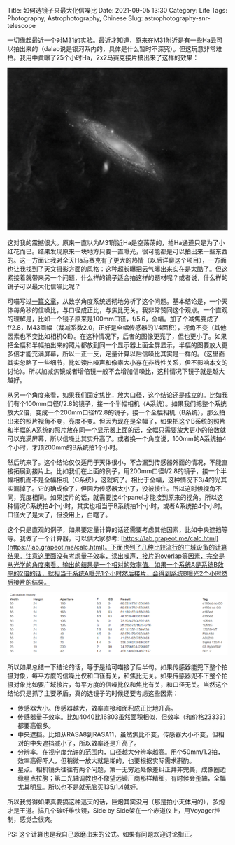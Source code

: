 Title: 如何选镜子来最大化信噪比
Date: 2021-09-05 13:30
Category: Life
Tags: Photography, Astrophotography, Chinese
Slug: astrophotography-snr-telescope

一切缘起最近一个对M31的实验。最近才知道，原来在M31附近是有一些Ha云可以拍出来的（dalao说是银河系内的，具体是什么暂时不深究）。但这玩意非常难拍。我用中黄曝了25个小时Ha，2x2马赛克接片搞出来了这样的效果：

![M31 Ha Cloud](images/snr-m31-ha-cloud.jpg)

这对我的震撼很大。原来一直以为M31附近Ha是空荡荡的，拍Ha通道只是为了小红花而已。结果发现原来一块地方只要一直曝光，很可能都是可以拍出来一些东西的。这一方面让我对全天Ha马赛克有了更大的热情（以后详聊这个项目），一方面也让我找到了天文摄影方面的风格：这种超长曝把云气曝出来实在是太酷了。但这紧接着就带来另一个问题，什么样的镜子适合拍这样的题材呢？或者说，什么样的镜子可以最大化信噪比呢？

可喵写过[一篇文章](https://crazygame12345.github.io/viewpoint/ewExternalFiles/note-add1.pdf)，从数学角度系统透彻地分析了这个问题。基本结论是，一个天体每角秒的信噪比，与口径成正比，与焦比无关。我非常赞同这个观点。一个直观的理解是，比如一个镜子原来是100mm口径，f/5.6，全幅。加了个减焦变成了f/2.8，M43画幅（裁减系数2.0，正好是全幅传感器的1/4面积），视角不变（其他因素也不变比如相机QE）。在这种情况下，后者的图像更亮了，但也更小了。如果把全幅和半幅拍出来的照片都放到同一个显示器上面全屏显示，半幅的图要放大更多倍才能充满屏幕，所以一正一反，定量计算以后信噪比其实是一样的。（这里面其实忽略了一些细节，比如读出噪声和像素大小存在非线性关系，但不影响本文的讨论）。所以加减焦镜或者增倍镜一般不会增加信噪比，这种情况下镜子就是越大越好。

从另一个角度来看，如果我们固定焦比，放大口径，这个结论还是成立的。比如我们有个100mm口径f/2.8的镜子，接一个半幅相机（A系统）。如果我们把整个系统放大2倍，变成一个200mm口径f/2.8的镜子，接一个全幅相机（B系统），那么拍出来的照片视角不变，亮度不变。但因为现在是全幅了，如果把这个B系统的照片和半幅的A系统的照片放在同一个显示器上面的话，全幅只需要放大更小的倍数就可以充满屏幕，所以信噪比其实升高了。或者换一个角度说，100mm的A系统拍4个小时，才顶200mm的B系统拍1个小时。

然后坑来了。这个结论仅仅适用于天体很小，不会漏到传感器外面的情况，不能直接拓展到接片上。比如我们在上面的例子，用200mm口径f/2.8的镜子，接一个半幅相机而不是全幅相机（C系统），这就坑了。相比于全幅，这种情况下3/4的光其实漏掉了。它的确成像了，但因为传感器太小了，没被接住。所以这时候视角不同，亮度相同。如果接片的话，就需要接4个panel才能接到原来的视角。所以这种情况C系统拍4个小时，其实也相当于B系统拍1个小时，或者A系统拍4个小时。口径大了是大了，但没用上，白瞎了。

这个只是直观的例子，如果要定量计算的话还需要考虑其他因素，比如中央遮挡等等。我做了一个计算器，可以供大家参考: [https://lab.grapeot.me/calc.html](https://lab.grapeot.me/calc.html)。下面也列了几种比较流行的广域设备的计算结果。注意这里面没有考虑量子效率，读出噪声，接片的overlap等因素，完全是从光学的角度来看。输出的结果是一个相对的效率值。如果一个系统A是系统B效率的2倍的话，就相当于系统A曝光1个小时然后接片，会得到系统B曝光2个小时然后接片的结果。

![SNR efficiency comparison](images/snr-comparison.png)

所以如果总结一下结论的话，等于是给可喵接了后半句。如果传感器能兜下整个拍摄对象，每平方度的信噪比仅和口径有关，和焦比无关。如果传感器兜不下整个拍摄对象比如要广域接片，每平方度的信噪比仅和焦比有关，和口径无关。当然这个结论只是抓了主要矛盾，真的选镜子的时候还要考虑这些因素：

* 传感器大小。传感器越大，效率直接和面积成正比地升高。
* 传感器量子效率。比如4040比16803虽然面积相似，但效率（和价格23333）都要高很多。
* 中央遮挡。比如从RASA8到RASA11，虽然焦比不变，传感器大小不变，但相对的中央遮挡减小了，所以效率还是升高了。
* 分辨率。在视宁度允许的范围内，口径越大分辨率越高。用个50mm/1.2拍，效率高得吓人，但稍微一放大就是糊的，也要根据实际需求斟酌。
* 星点。相机镜头往往有两个问题，第一无穷远处像差纠正并非完美，成像圈边缘星点拉胯；第二光轴调教也不像望远镜厂商那样精细，有时候会歪轴，全幅尤其明显。所以也不是就无脑买135/1.4就好。
	
所以我觉得如果真要搞这种巡天的话，巨炮其实没用（那是拍小天体用的），多炮才是王道。搞几个碳纤维快镜，Side by Side架在一个赤道仪上，用Voyager控制，感觉会很爽。

PS: 这个计算也是我自己琢磨出来的公式。如果有问题欢迎讨论指正。
